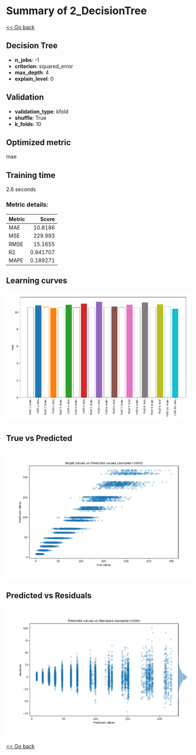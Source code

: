 # Summary of 2_DecisionTree

[<< Go back](../README.md)


## Decision Tree
- **n_jobs**: -1
- **criterion**: squared_error
- **max_depth**: 4
- **explain_level**: 0

## Validation
 - **validation_type**: kfold
 - **shuffle**: True
 - **k_folds**: 10

## Optimized metric
mae

## Training time

2.6 seconds

### Metric details:
| Metric   |      Score |
|:---------|-----------:|
| MAE      |  10.8186   |
| MSE      | 229.993    |
| RMSE     |  15.1655   |
| R2       |   0.941707 |
| MAPE     |   0.189271 |



## Learning curves
![Learning curves](learning_curves.png)
## True vs Predicted

![True vs Predicted](true_vs_predicted.png)


## Predicted vs Residuals

![Predicted vs Residuals](predicted_vs_residuals.png)



[<< Go back](../README.md)
